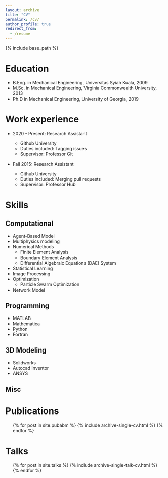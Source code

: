 ```yaml
---
layout: archive
title: "CV"
permalink: /cv/
author_profile: true
redirect_from:
  - /resume
---
```


{% include base_path %}

Education
======
* B.Eng. in Mechanical Engineering, Universitas Syiah Kuala, 2009
* M.Sc. in Mechanical Engineering, Virginia Commonwealth University, 2013
* Ph.D in Mechanical Engineering, University of Georgia, 2019

Work experience
======
* 2020 - Present: Research Assistant
  * Github University
  * Duties included: Tagging issues
  * Supervisor: Professor Git

* Fall 2015: Research Assistant
  * Github University
  * Duties included: Merging pull requests
  * Supervisor: Professor Hub

Skills
======

Computational
------
* Agent-Based Model
* Multiphysics modeling
* Numerical Methods  
  * Finite Element Analysis
  * Boundary Element Analysis
  * Differential Algebraic Equations (DAE) System
* Statistical Learning
* Image Processing
* Optimization
  * Particle Swarm Optimization
* Network Model

Programming
------
* MATLAB
* Mathematica
* Python
* Fortran

3D Modeling
------
* Solidworks
* Autocad Inventor
* ANSYS

Misc
------


Publications
======
  <ul>{% for post in site.pubabm %}
    {% include archive-single-cv.html %}
  {% endfor %}</ul>

Talks
======
  <ul>{% for post in site.talks %}
    {% include archive-single-talk-cv.html %}
  {% endfor %}</ul>

<!-- Teaching
======
  <ul>{% for post in site.teaching %}
    {% include archive-single-cv.html %}
  {% endfor %}</ul> -->

<!-- Service and leadership
======
* Currently signed in to 43 different slack teams -->
